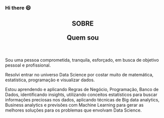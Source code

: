 ### Hi there 😄


<h2><b><p align="center">SOBRE</p><p align="center">Quem sou</p></b></h2>

<br/>


Sou uma pessoa comprometida, tranquila, esforçado, em busca de objetivo pessoal e profissional.

Resolvi entrar no universo Data Science por costar muito de matemática, estatística, programação e visualizar dados.

Estou aprendendo e aplicando Regras de Negócio, Programação, Banco de Dados, identificando insights, utilizando conceitos estatísticos para buscar informações preciosas nos dados, aplicando técnicas de Big data analytics, Business analytics e previsões com Machine Learning para gerar as melhores soluções para os problemas que envolvam Data Science.


<br/>

<!--
**Wenceslau93/Wenceslau93** is a ✨ _special_ ✨ repository because its `README.md` (this file) appears on your GitHub profile.

Here are some ideas to get you started:

- 🔭 I’m currently working on ...
- 🌱 I’m currently learning ...
- 👯 I’m looking to collaborate on ...
- 🤔 I’m looking for help with ...
- 💬 Ask me about ...
- 📫 How to reach me: ...
- 😄 Pronouns: ...
- ⚡ Fun fact: ...
-->
